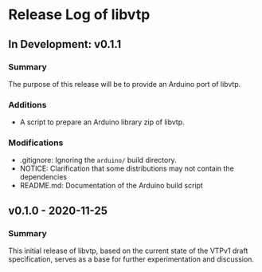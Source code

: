 # Release Log of libvtp

## In Development: v0.1.1
### Summary
The purpose of this release will be to provide an Arduino port of libvtp.

### Additions
- A script to prepare an Arduino library zip of libvtp.

### Modifications
- .gitignore: Ignoring the `arduino/` build directory.
- NOTICE: Clarification that some distributions may not contain the dependencies
- README.md: Documentation of the Arduino build script

## v0.1.0 - 2020-11-25
### Summary
This initial release of libvtp, based on the current state of the VTPv1 draft 
specification, serves as a base for further experimentation and discussion.